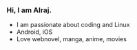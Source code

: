 ### Hi, I am Alraj.

- I am passionate about coding and Linux
- Android, iOS
- Love webnovel, manga, anime, movies
